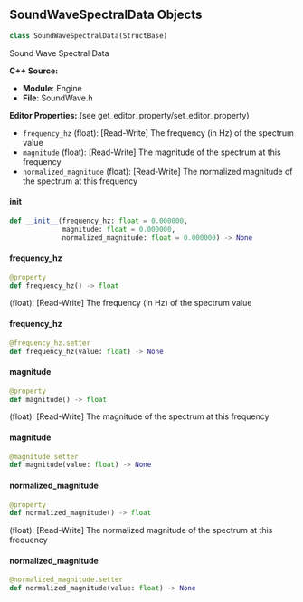 ## SoundWaveSpectralData Objects

```python
class SoundWaveSpectralData(StructBase)
```

Sound Wave Spectral Data

**C++ Source:**

- **Module**: Engine
- **File**: SoundWave.h

**Editor Properties:** (see get_editor_property/set_editor_property)

- ``frequency_hz`` (float):  [Read-Write] The frequency (in Hz) of the spectrum value
- ``magnitude`` (float):  [Read-Write] The magnitude of the spectrum at this frequency
- ``normalized_magnitude`` (float):  [Read-Write] The normalized magnitude of the spectrum at this frequency

<a id="unreal.SoundWaveSpectralData.__init__"></a>

#### __init__

```python
def __init__(frequency_hz: float = 0.000000,
             magnitude: float = 0.000000,
             normalized_magnitude: float = 0.000000) -> None
```

<a id="unreal.SoundWaveSpectralData.frequency_hz"></a>

#### frequency_hz

```python
@property
def frequency_hz() -> float
```

(float):  [Read-Write] The frequency (in Hz) of the spectrum value

<a id="unreal.SoundWaveSpectralData.frequency_hz"></a>

#### frequency_hz

```python
@frequency_hz.setter
def frequency_hz(value: float) -> None
```

<a id="unreal.SoundWaveSpectralData.magnitude"></a>

#### magnitude

```python
@property
def magnitude() -> float
```

(float):  [Read-Write] The magnitude of the spectrum at this frequency

<a id="unreal.SoundWaveSpectralData.magnitude"></a>

#### magnitude

```python
@magnitude.setter
def magnitude(value: float) -> None
```

<a id="unreal.SoundWaveSpectralData.normalized_magnitude"></a>

#### normalized_magnitude

```python
@property
def normalized_magnitude() -> float
```

(float):  [Read-Write] The normalized magnitude of the spectrum at this frequency

<a id="unreal.SoundWaveSpectralData.normalized_magnitude"></a>

#### normalized_magnitude

```python
@normalized_magnitude.setter
def normalized_magnitude(value: float) -> None
```

<a id="unreal.SoundWaveSpectralDataPerSound"></a>